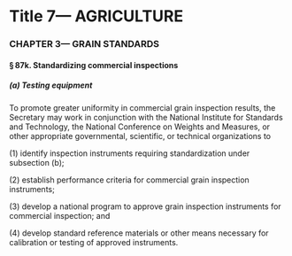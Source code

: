 
# Title 7— AGRICULTURE
### CHAPTER 3— GRAIN STANDARDS
#### § 87k. Standardizing commercial inspections
##### (a) Testing equipment

To promote greater uniformity in commercial grain inspection results, the Secretary may work in conjunction with the National Institute for Standards and Technology, the National Conference on Weights and Measures, or other appropriate governmental, scientific, or technical organizations to

(1) identify inspection instruments requiring standardization under subsection (b);

(2) establish performance criteria for commercial grain inspection instruments;

(3) develop a national program to approve grain inspection instruments for commercial inspection; and

(4) develop standard reference materials or other means necessary for calibration or testing of approved instruments.
